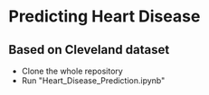 # Predicting Heart Disease
## Based on Cleveland dataset

- Clone the whole repository
- Run "Heart_Disease_Prediction.ipynb"
